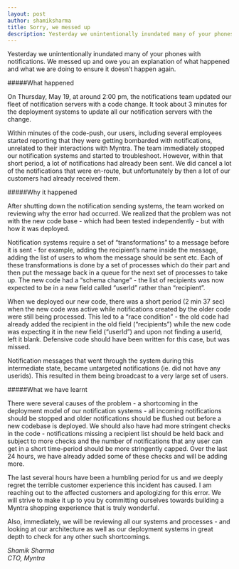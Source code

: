 ```yaml
---
layout: post
author: shamiksharma
title: Sorry, we messed up
description: Yesterday we unintentionally inundated many of your phones with notifications.  We messed up and owe you an explanation of what happened and what we are doing to ensure it doesn’t happen again.
---
```


Yesterday we unintentionally inundated many of your phones with notifications.  We messed up and owe you an explanation of what happened and what we are doing to ensure it doesn’t happen again.

#####What happened

On Thursday, May 19, at around 2:00 pm, the notifications team updated our fleet of notification servers with a code change. It took about 3 minutes for the deployment systems to update all our notification servers with the change.

Within minutes of the code-push, our users, including several employees started reporting that they were getting bombarded with notifications, unrelated to their interactions with Myntra.  The team immediately stopped our notification systems and started to troubleshoot. However, within that short period, a lot of notifications had already been sent.  We did cancel a lot of the notifications that were en-route, but unfortunately by then a lot of our customers had already received them.

#####Why it happened

After shutting down the notification sending systems, the team worked on reviewing why the error had occurred. We realized that the problem was not with the new code base - which had been tested independently -  but with how it was deployed. 

Notification systems require a set of  “transformations” to a message before it is sent - for example, adding the recipient’s name inside the message, adding the list of users to whom the message should be sent etc. Each of these transformations is done by a set of processes which do their part and then put the message back in a queue for the next set of processes to take up.  The new code had a “schema change” - the list of recipients was now expected to be in a new field called “userId” rather than “recipient”.  

When we deployed our new code, there was a short  period (2 min 37 sec) when the new code was active while notifications created by the older code were still being processed. This led to a “race condition” - the old code had already added the recipient in the old field (“recipients”)  while the new code was expecting it in the new field (“userId”) and upon not finding a userId, left it blank.  Defensive code should have been written for this case, but was missed.  

Notification messages that went through the system during this intermediate state, became untargeted notifications (ie. did not have any userids). This resulted in them being broadcast to a very large set of users. 

#####What we have learnt

There were several causes of the problem - a shortcoming in the deployment model of our notification systems - all incoming notifications should be stopped and older notifications should be flushed out before a new codebase is deployed.   We should also have had more stringent checks in the code -  notifications missing a recipient list should be held back and subject to more checks and the number of notifications that any user can get in a short time-period should be more stringently capped.  Over the last 24 hours, we have already added some of these checks and will be adding more.

The last several hours have been a humbling period for us and we deeply regret the terrible customer experience this incident has caused. I am reaching out to the affected customers and apologizing for this error.  We will strive to make it up to you by committing ourselves towards building a Myntra shopping experience that is truly wonderful. 

Also, immediately, we will be reviewing all our systems and processes  - and looking at our architecture as well as our deployment systems in great depth to check for any other such shortcomings. 

_Shamik Sharma_ <br/>
_CTO, Myntra_